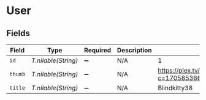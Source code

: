 # User


## Fields

| Field                                                      | Type                                                       | Required                                                   | Description                                                | Example                                                    |
| ---------------------------------------------------------- | ---------------------------------------------------------- | ---------------------------------------------------------- | ---------------------------------------------------------- | ---------------------------------------------------------- |
| `id`                                                       | *T.nilable(String)*                                        | :heavy_minus_sign:                                         | N/A                                                        | 1                                                          |
| `thumb`                                                    | *T.nilable(String)*                                        | :heavy_minus_sign:                                         | N/A                                                        | https://plex.tv/users/844780fc6f8a26b5/avatar?c=1705853661 |
| `title`                                                    | *T.nilable(String)*                                        | :heavy_minus_sign:                                         | N/A                                                        | Blindkitty38                                               |